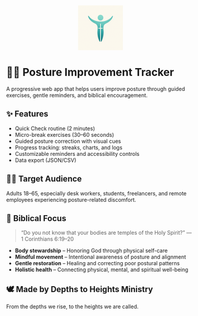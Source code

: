 <p align="center">
  <img src="assets/app-icon.png" alt="Posture Improvement Tracker Icon" width="120"/>
</p>

# 🧍‍♂️ Posture Improvement Tracker

A progressive web app that helps users improve posture through guided exercises, gentle reminders, and biblical encouragement.

## ✨ Features
- Quick Check routine (2 minutes)
- Micro-break exercises (30–60 seconds)
- Guided posture correction with visual cues
- Progress tracking: streaks, charts, and logs
- Customizable reminders and accessibility controls
- Data export (JSON/CSV)

## 🙋‍♂️ Target Audience
Adults 18–65, especially desk workers, students, freelancers, and remote employees experiencing posture-related discomfort.

## 📖 Biblical Focus
> “Do you not know that your bodies are temples of the Holy Spirit?” — 1 Corinthians 6:19–20

- **Body stewardship** – Honoring God through physical self-care  
- **Mindful movement** – Intentional awareness of posture and alignment  
- **Gentle restoration** – Healing and correcting poor postural patterns  
- **Holistic health** – Connecting physical, mental, and spiritual well-being

## 🕊️ Made by Depths to Heights Ministry
From the depths we rise, to the heights we are called.
